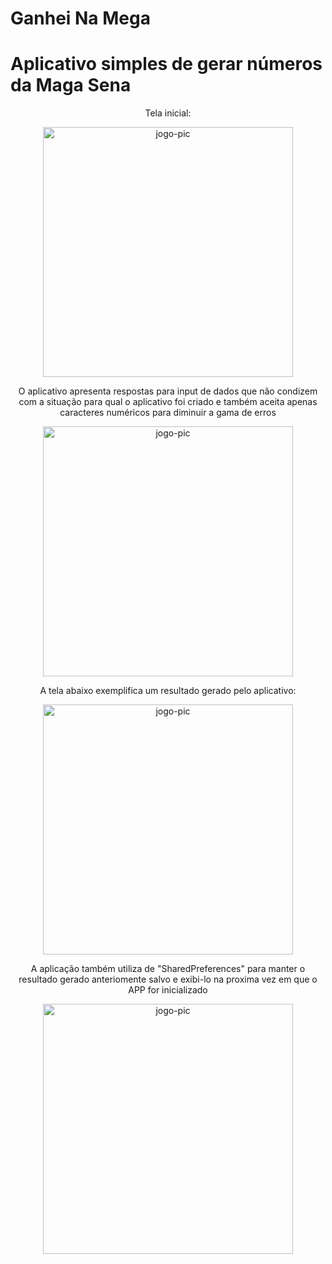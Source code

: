 # Ganhei Na Mega

<h1>Aplicativo simples de gerar números da Maga Sena</h1>
<div align="center">
<p>Tela inicial:</p>

<img align="center" alt="jogo-pic" height="400" src="./mídia/Screenshot_2.png"/>

<p>O aplicativo apresenta respostas para input de dados que não condizem com a situação para qual o aplicativo foi criado e também aceita apenas caracteres numéricos para diminuir a gama de erros</p>

<img align="center" alt="jogo-pic" height="400" src="./mídia/Screenshot_3.png"/>

<p>A tela abaixo exemplifica um resultado gerado pelo aplicativo:</p>

<img align="center" alt="jogo-pic" height="400" src="./mídia/Screenshot_4.png"/>

<p>A aplicação também utiliza de "SharedPreferences" para manter o resultado gerado anteriomente salvo e exibi-lo na proxima vez em que o APP for inicializado</p>

<img align="center" alt="jogo-pic" height="400" src="./mídia/Screenshot_5.png"/>
  
</div>

  
